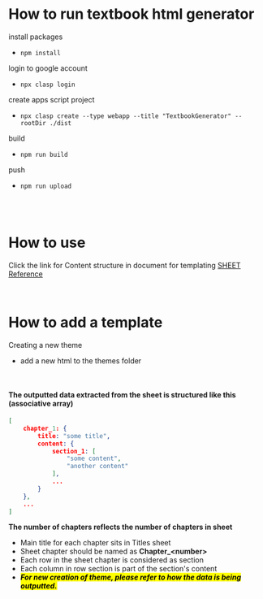 # How to run textbook html generator

install packages
- `npm install`

login to google account
- `npx clasp login`

create apps script project
- `npx clasp create --type webapp --title "TextbookGenerator" --rootDir ./dist`

build
- `npm run build`

push
- `npm run upload`

<br><br>

# How to use
Click the link for Content structure in document for templating
[SHEET Reference](https://docs.google.com/spreadsheets/d/1x9WHtS9I0A2VLXpnoTu8WlTDlbKMkzXR7HsIW7PzQmU/edit)

<br>

# How to add a template
Creating a new theme
- add a new html to the themes folder

<br>

#### The outputted data extracted from the sheet is structured like this (associative array)
```json
[
	chapter_1: {
		title: "some title",
		content: {
			section_1: [
                "some content",
                "another content"
            ],
            ...
		}
	},
    ...
]
```

**The number of chapters reflects the number of chapters in sheet**
- Main title for each chapter sits in Titles sheet
- Sheet chapter should be named as **Chapter_\<number\>**
- Each row in the sheet chapter is considered as section
- Each column in row section is part of the section's content
- ***<mark>For new creation of theme, please refer to how the data is being outputted.</mark>***
